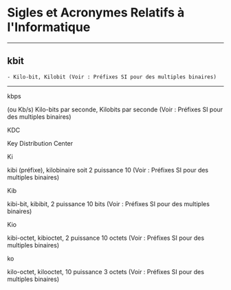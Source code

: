 # **Sigles et Acronymes Relatifs à l'Informatique**

---
## **kbit**

    - Kilo-bit, Kilobit (Voir : Préfixes SI pour des multiples binaires)
---
kbps

(ou Kb/s) Kilo-bits par seconde, Kilobits par seconde (Voir : Préfixes SI pour des multiples binaires)

KDC

Key Distribution Center

Ki

kibi (préfixe), kilobinaire soit 2 puissance 10 (Voir : Préfixes SI pour des multiples binaires)

Kib

kibi-bit, kibibit, 2 puissance 10 bits (Voir : Préfixes SI pour des multiples binaires)

Kio

kibi-octet, kibioctet, 2 puissance 10 octets (Voir : Préfixes SI pour des multiples binaires)

ko

kilo-octet, kilooctet, 10 puissance 3 octets (Voir : Préfixes SI pour des multiples binaires)